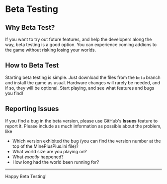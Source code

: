 # Beta Testing
## Why Beta Test?
If you want to try out future features, and help the developers along the way, beta testing is a good option. You can experience coming addions to the game without risking losing your worlds.
## How to Beta Test
Starting beta testing is simple. Just download the files from the `beta` branch and install the game as usual. Hardware changes will rarely be needed, and if so, they will be optional. Start playing, and see what features and bugs you find!
## Reporting Issues
If you find a bug in the beta version, please use GitHub's **Issues** feature to report it. Please include as much information as possible about the problem, like
* Which version exhibited the bug (you can find the version number at the top of the MinePlusPlus.ini file)?
* What world size are you playing on?
* What *exactly* happened?
* How long had the world been running for?

---
Happy Beta Testing!
